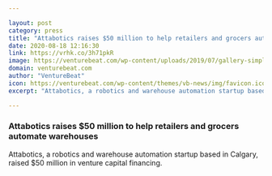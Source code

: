 ```yaml
---

layout: post
category: press
title: "Attabotics raises $50 million to help retailers and grocers automate warehouses"
date: 2020-08-18 12:16:30
link: https://vrhk.co/3h71pkR
image: https://venturebeat.com/wp-content/uploads/2019/07/gallery-simple-magic-1-e1597209157991.jpg?w=1200&strip=all
domain: venturebeat.com
author: "VentureBeat"
icon: https://venturebeat.com/wp-content/themes/vb-news/img/favicon.ico
excerpt: "Attabotics, a robotics and warehouse automation startup based in Calgary, raised $50 million in venture capital financing."

---
```


### Attabotics raises $50 million to help retailers and grocers automate warehouses

Attabotics, a robotics and warehouse automation startup based in Calgary, raised $50 million in venture capital financing.